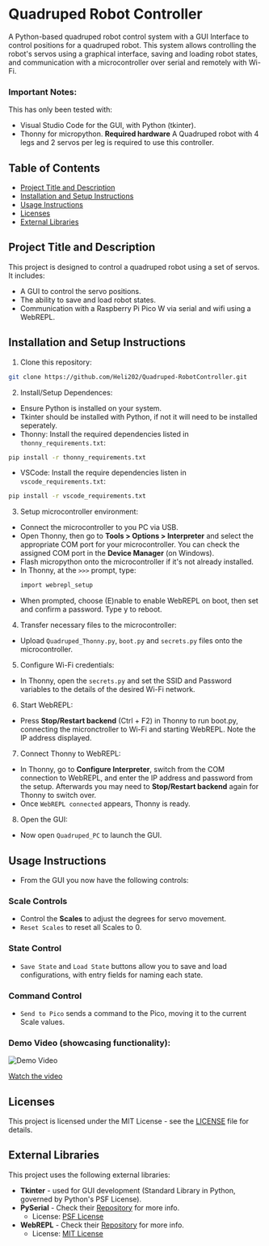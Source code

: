 # Quadruped Robot Controller

A Python-based quadruped robot control system with a GUI Interface to control positions for a quadruped robot. This system allows controlling the robot's servos using a graphical interface, saving and loading robot states, and communication with a microcontroller over serial and remotely with Wi-Fi.

### Important Notes:
This has only been tested with:
- Visual Studio Code for the GUI, with Python (tkinter).
- Thonny for micropython.
**Required hardware** A Quadruped robot with 4 legs and 2 servos per leg is required to use this controller.

## Table of Contents
- [Project Title and Description](#project-title-and-description)
- [Installation and Setup Instructions](#installation-and-setup-instructions)
- [Usage Instructions](#usage-instructions)
- [Licenses](#licenses)
- [External Libraries](#external-libraries)

## Project Title and Description
This project is designed to control a quadruped robot using a set of servos. It includes:
- A GUI to control the servo positions.
- The ability to save and load robot states.
- Communication with a Raspberry Pi Pico W via serial and wifi using a WebREPL.

## Installation and Setup Instructions
1. Clone this repository:
```bash
git clone https://github.com/Heli202/Quadruped-RobotController.git
```
2. Install/Setup Dependences:
- Ensure Python is installed on your system.
- Tkinter should be installed with Python, if not it will need to be installed seperately.
- Thonny: Install the required dependencies listed in `thonny_requirements.txt`:
```bash
pip install -r thonny_requirements.txt
```
- VSCode: Install the require dependencies listen in `vscode_requirements.txt`:
```bash
pip install -r vscode_requirements.txt
```
3. Setup microcontroller environment:
- Connect the microcontroller to you PC via USB.
- Open Thonny, then go to **Tools > Options > Interpreter** and select the appropriate COM port for your microcontroller. You can check the assigned COM port in the **Device Manager** (on Windows).
- Flash micropython onto the microcontroller if it's not already installed.
- In Thonny, at the `>>>` prompt, type:
  ```bash
  import webrepl_setup
  ```
- When prompted, choose (E)nable to enable WebREPL on boot, then set and confirm a password. Type y to reboot.

4. Transfer necessary files to the microcontroller:
- Upload `Quadruped_Thonny.py`, `boot.py` and `secrets.py` files onto the microcontroller.

5. Configure Wi-Fi credentials:
- In Thonny, open the `secrets.py` and set the SSID and Password variables to the details of the desired Wi-Fi network.

6. Start WebREPL:
- Press **Stop/Restart backend** (Ctrl + F2) in Thonny to run boot.py, connecting the micronctroller to Wi-Fi and starting WebREPL. Note the IP address displayed.

7. Connect Thonny to WebREPL:
- In Thonny, go to **Configure Interpreter**, switch from the COM connection to WebREPL, and enter the IP address and password from the setup. Afterwards you may need to **Stop/Restart backend** again for Thonny to switch over.
- Once `WebREPL connected` appears, Thonny is ready.

8. Open the GUI:
- Now open `Quadruped_PC` to launch the GUI.

## Usage Instructions
- From the GUI you now have the following controls:
### Scale Controls
- Control the **Scales** to adjust the degrees for servo movement.
- `Reset Scales` to reset all Scales to 0.
### State Control
- `Save State` and `Load State` buttons allow you to save and load configurations, with entry fields for naming each state.
### Command Control
- `Send to Pico` sends a command to the Pico, moving it to the current Scale values.

### Demo Video (showcasing functionality):
![Demo Video](https://img.youtube.com/vi/hOMUS9vagQ8/0.jpg)

[Watch the video](https://youtu.be/hOMUS9vagQ8)

## Licenses
This project is licensed under the MIT License - see the [LICENSE](LICENSE) file for details.

## External Libraries
This project uses the following external libraries:
- **Tkinter** - used for GUI development (Standard Library in Python, governed by Python's PSF License).
- **PySerial** - Check their [Repository](https://github.com/pyserial/pyserial) for more info.
  - License: [PSF License](https://opensource.org/license/python-2-0)
- **WebREPL** - Check their [Repository](https://github.com/micropython/webrepl) for more info.
  - License: [MIT License](https://opensource.org/licenses/MIT)
